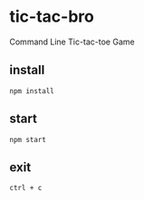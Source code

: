 # tic-tac-bro
Command Line Tic-tac-toe Game

## install
```
npm install
```

## start
```
npm start
```

## exit
`ctrl + c`
